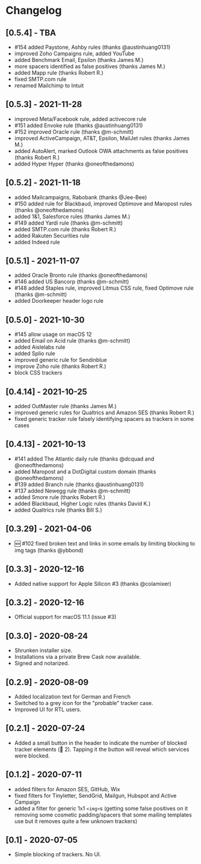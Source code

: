 # Changelog

## [0.5.4] - TBA

- #154 added Paystone, Ashby rules (thanks @austinhuang0131)
- improved Zoho Campaigns rule, added YouTube
- added Benchmark Email, Epsilon (thanks James M.)
- more spacers identified as false positives (thanks James M.)
- added Mapp rule (thanks Robert R.)
- fixed SMTP.com rule
- renamed Mailchimp to Intuit

## [0.5.3] - 2021-11-28

- improved Meta/Facebook rule, added activecore rule
- #151 added Envoke rule (thanks @austinhuang0131)
- #152 improved Oracle rule (thanks @m-schmitt)
- improved ActiveCampaign, AT&T, Epsilon, MailJet rules (thanks James M.)
- added AutoAlert, marked Outlook OWA attachments as false positives (thanks Robert R.)
- added Hyper Hyper (thanks @oneofthedamons)

## [0.5.2] - 2021-11-18

- added Mailcampaigns, Rabobank (thanks @Jee-Bee)
- #150 added rule for Blackbaud, improved Optimove and Maropost rules (thanks @oneofthedamons)
- added 1&1, Salesforce rules (thanks James M.)
- #149 added Yardi rule (thanks @m-schmitt)
- added SMTP.com rule (thanks Robert R.)
- added Rakuten Securities rule
- added Indeed rule

## [0.5.1] - 2021-11-07

- added Oracle Bronto rule (thanks @oneofthedamons)
- #146 added US Bancorp (thanks @m-schmitt)
- #148 added Staples rule, improved Litmus CSS rule, fixed Optimove rule (thanks @m-schmitt)
- added Doorkeeper header logo rule

## [0.5.0] - 2021-10-30

- #145 allow usage on macOS 12
- added Email on Acid rule (thanks @m-schmitt)
- added Aislelabs rule
- added Splio rule
- improved generic rule for Sendinblue
- improve Zoho rule (thanks Robert R.)
- block CSS trackers

## [0.4.14] - 2021-10-25

- added OutMaster rule (thanks James M.)
- improved generic rules for Qualtrics and Amazon SES (thanks Robert R.)
- fixed generic tracker rule falsely identifying spacers as trackers in some cases

## [0.4.13] - 2021-10-13

- #141 added The Atlantic daily rule (thanks @dcquad and @oneofthedamons)
- added Maropost and a DotDigital custom domain (thanks @oneofthedamons)
- #139 added Branch rule (thanks @austinhuang0131)
- #137 added Newegg rule (thanks @m-schmitt)
- added Smore rule (thanks Robert R.)
- added Blackbaud, Higher Logic rules (thanks David K.)
- added Qualtrics rule (thanks Bill S.)

## [0.3.29] - 2021-04-06

- 🆕 #102 fixed broken text and links in some emails by limiting blocking to img tags (thanks @ybbond)

## [0.3.3] - 2020-12-16

- Added native support for Apple Silicon #3 (thanks @colamixer)

## [0.3.2] - 2020-12-16

- Official support for macOS 11.1 (issue #3)

## [0.3.0] - 2020-08-24

- Shrunken installer size.
- Installations via a private Brew Cask now available.
- Signed and notarized.

## [0.2.9] - 2020-08-09

- Added localization text for German and French
- Switched to a grey icon for the "probable" tracker case.
- Improved UI for RTL users.

## [0.2.1] - 2020-07-24

- Added a small button in the header to indicate the number of blocked tracker elements (🛑 2). Tapping it the button will reveal which services were blocked.

## [0.1.2] - 2020-07-11

- added filters for Amazon SES, GitHub, Wix
- fixed filters for Tinyletter, SendGrid, Mailgun, Hubspot and Active Campaign
- added a filter for generic 1x1 `<img>`s (getting some false positives on it removing some cosmetic padding/spacers that some mailing templates use but it removes quite a few unknown trackers)

## [0.1] - 2020-07-05

- Simple blocking of trackers. No UI.